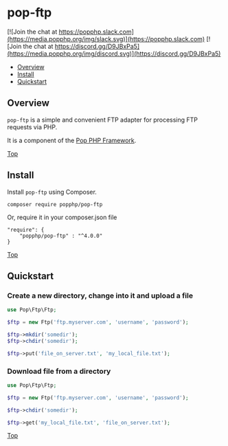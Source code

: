 pop-ftp
=======

[![Join the chat at https://popphp.slack.com](https://media.popphp.org/img/slack.svg)](https://popphp.slack.com)
[![Join the chat at https://discord.gg/D9JBxPa5](https://media.popphp.org/img/discord.svg)](https://discord.gg/D9JBxPa5)

* [Overview](#overview)
* [Install](#install)
* [Quickstart](#quickstart)

Overview
--------
`pop-ftp` is a simple and convenient FTP adapter for processing FTP requests via PHP.

It is a component of the [Pop PHP Framework](http://www.popphp.org/).

[Top](#pop-ftp)

Install
-------

Install `pop-ftp` using Composer.

    composer require popphp/pop-ftp

Or, require it in your composer.json file

    "require": {
        "popphp/pop-ftp" : "^4.0.0"
    }

[Top](#pop-ftp)

Quickstart
----------

### Create a new directory, change into it and upload a file

```php
use Pop\Ftp\Ftp;

$ftp = new Ftp('ftp.myserver.com', 'username', 'password');

$ftp->mkdir('somedir');
$ftp->chdir('somedir');

$ftp->put('file_on_server.txt', 'my_local_file.txt');
```

### Download file from a directory

```php
use Pop\Ftp\Ftp;

$ftp = new Ftp('ftp.myserver.com', 'username', 'password');

$ftp->chdir('somedir');

$ftp->get('my_local_file.txt', 'file_on_server.txt');
```

[Top](#pop-ftp)

